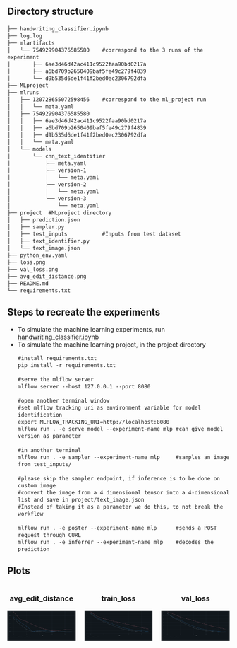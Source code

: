 ## Directory structure

```
├── handwriting_classifier.ipynb
├── log.log
├── mlartifacts
│   └── 754929904376585580    #correspond to the 3 runs of the experiment
│       ├── 6ae3d46d42ac411c9522faa90bd0217a
│       ├── a6bd709b2650409baf5fe49c279f4839
│       └── d9b535d6de1f41f2bed0ec2306792dfa
├── MLproject
├── mlruns
│   ├── 120728655072598456    #correspond to the ml_project run
│   │   └── meta.yaml
│   ├── 754929904376585580
│   │   ├── 6ae3d46d42ac411c9522faa90bd0217a
│   │   ├── a6bd709b2650409baf5fe49c279f4839
│   │   ├── d9b535d6de1f41f2bed0ec2306792dfa
│   │   └── meta.yaml
│   └── models
│       └── cnn_text_identifier
│           ├── meta.yaml
│           ├── version-1
│           │   └── meta.yaml
│           ├── version-2
│           │   └── meta.yaml
│           └── version-3
│               └── meta.yaml
├── project  #MLproject directory
│   ├── prediction.json
│   ├── sampler.py
│   ├── test_inputs           #Inputs from test dataset
│   ├── text_identifier.py
│   └── text_image.json
├── python_env.yaml
├── loss.png
├── val_loss.png
├── avg_edit_distance.png
├── README.md
└── requirements.txt
```

## Steps to recreate the experiments
- To simulate the machine learning experiments, run [handwriting_classifier.ipynb](handwriting_classifier.ipynb)
- To simulate the machine learning project, in the project directory
  ```
  #install requirements.txt
  pip install -r requirements.txt
  
  #serve the mlflow server
  mlflow server --host 127.0.0.1 --port 8080
  
  #open another terminal window
  #set mlflow tracking uri as environment variable for model identification
  export MLFLOW_TRACKING_URI=http://localhost:8080
  mlflow run . -e serve_model --experiment-name mlp #can give model version as parameter
  
  #in another terminal
  mlflow run . -e sampler --experiment-name mlp     #samples an image from test_inputs/
  
  #please skip the sampler endpoint, if inference is to be done on custom image
  #convert the image from a 4 dimensional tensor into a 4-dimensional list and save in project/text_image.json
  #Instead of taking it as a parameter we do this, to not break the workflow
   
  mlflow run . -e poster --experiment-name mlp      #sends a POST request through CURL
  mlflow run . -e inferrer --experiment-name mlp    #decodes the prediction
  
  ```
## Plots
<div align="center" style="display: flex; justify-content: center; gap: 20px; flex-wrap: nowrap;">
  <!-- Plot 1 with title -->
  <div style="text-align: center;">
    <h3>avg_edit_distance</h3> <!-- Title for image 1 -->
    <img src="avg_edit_distance.png" />
  </div>
  
  <!-- Plot 2 with title -->
  <div style="text-align: center;">
    <h3>train_loss</h3> <!-- Title for image 2 -->
    <img src="loss.png"/>
  </div>
  
  <!-- Plot 3 with title -->
  <div style="text-align: center;">
    <h3>val_loss</h3> <!-- Title for image 3 -->
    <img src="val_loss.png" />
  </div>
</div>




